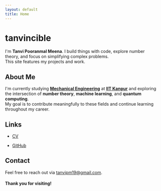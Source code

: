 ```yaml
---
layout: default
title: Home
---
```


# tanvincible

I'm **Tanvi Pooranmal Meena**. I build things with code, explore number theory, and focus on simplifying complex problems.  
This site features my projects and work.

## About Me

I'm currently studying [**Mechanical Engineering**](https://www.iitk.ac.in/me/) at [**IIT Kanpur**](https://www.iitk.ac.in/) and exploring the intersection of **number theory**, **machine learning**, and **quantum computing**.  
My goal is to contribute meaningfully to these fields and continue learning throughout my career.

## Links

- [CV](https://drive.google.com/file/d/1X0k_9NCodCuM3C_k_VqecOmHQqGicRVN/view?usp=sharing)  

- [GitHub](https://github.com/tanvincible)  

## Contact

Feel free to reach out via [tanvipm19@gmail.com](mailto:tanvipm19@gmail.com).

#### Thank you for visiting!
